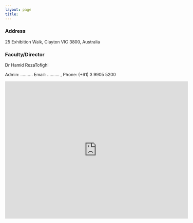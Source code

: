 ```yaml
---
layout: page
title:
---
```

  
### Address
25 Exhibition Walk, Clayton VIC 3800, Australia

### Faculty/Director
Dr Hamid RezaTofighi

Admin: ..........
Email: .......... , Phone: (+61) 3 9905 5200

<iframe width="600" height="450" frameborder="0" style="border:0" src="https://www.google.com/maps/embed/v1/place?q=place_id:ChIJuXNG9stq1moRBHFYmhabrw8&key=AIzaSyDOi5S-FWO-gA-BUjpmzHsuO_LVmiUdVlg" allowfullscreen></iframe>
